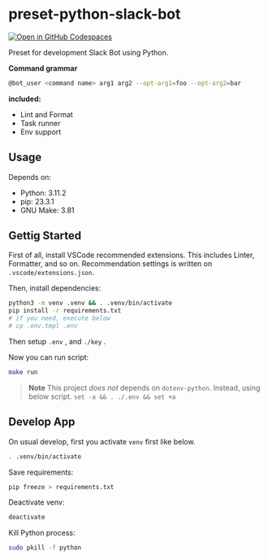# preset-python-slack-bot

[![Open in GitHub Codespaces](https://github.com/codespaces/badge.svg)](https://codespaces.new/Yoshida24/preset-python-slack-bot)

Preset for development Slack Bot using Python.

**Command grammar**

```bash
@bot_user <command name> arg1 arg2 --opt-arg1=foo --opt-arg2=bar
```

**included:**
- Lint and Format
- Task runner
- Env support

## Usage

Depends on:
- Python: 3.11.2
- pip: 23.3.1
- GNU Make: 3.81

## Gettig Started
First of all, install VSCode recommended extensions. This includes Linter, Formatter, and so on. Recommendation settings is written on `.vscode/extensions.json`.

Then, install dependencies:

```bash
python3 -m venv .venv && . .venv/bin/activate
pip install -r requirements.txt
# if you need, execute below
# cp .env.tmpl .env
```

Then setup `.env` , and `./key` .

Now you can run script:

```bash
make run
```

> **Note**
This project *does not* depends on `dotenv-python`. Instead, using below script.
> `set -a && . ./.env && set +a`

## Develop App
On usual develop, first you activate `venv` first like below.

```bash
. .venv/bin/activate
```

Save requirements:

```bash
pip freeze > requirements.txt
```

Deactivate venv:

```bash
deactivate
```

Kill Python process:

```bash
sudo pkill -f python
```
